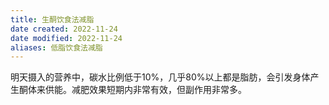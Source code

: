 ```yaml
---
title: 生酮饮食法减脂
date created: 2022-11-24
date modified: 2022-11-24
aliases: 低脂饮食法减脂
---
```


明天摄入的营养中，碳水比例低于10%，几乎80%以上都是脂肪，会引发身体产生酮体来供能。减肥效果短期内非常有效，但副作用非常多。

